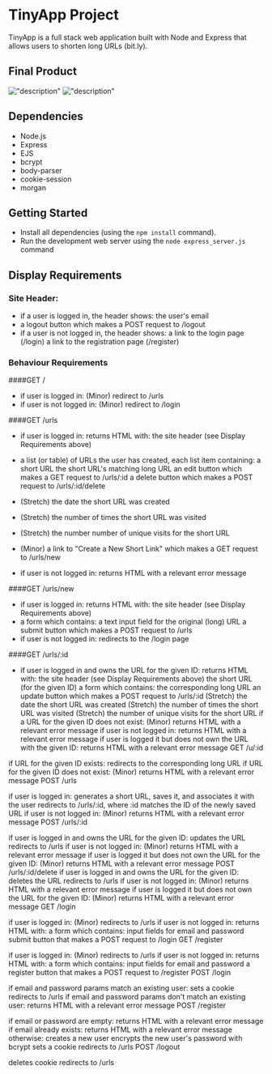 # TinyApp Project

TinyApp is a full stack web application built with Node and Express that allows users to shorten long URLs (bit.ly).

## Final Product
!["description"](#)
!["description"](#)

## Dependencies

- Node.js
- Express
- EJS
- bcrypt
- body-parser
- cookie-session
- morgan

## Getting Started

- Install all dependencies (using the `npm install` command).
- Run the development web server using the `node express_server.js` command

## Display Requirements

### Site Header:

- if a user is logged in, the header shows:
  the user's email
- a logout button which makes a POST request to /logout
- if a user is not logged in, the header shows:
  a link to the login page (/login)
  a link to the registration page (/register)

### Behaviour Requirements
####GET /

- if user is logged in:
  (Minor) redirect to /urls
- if user is not logged in:
  (Minor) redirect to /login

####GET /urls
- if user is logged in:
  returns HTML with:
  the site header (see Display Requirements above)
- a list (or table) of URLs the user has created, each list item containing:
  a short URL
  the short URL's matching long URL
  an edit button which makes a GET request to /urls/:id
  a delete button which makes a POST request to /urls/:id/delete

- (Stretch) the date the short URL was created
- (Stretch) the number of times the short URL was visited
- (Stretch) the number number of unique visits for the short URL
- (Minor) a link to "Create a New Short Link" which makes a GET request to /urls/new
- if user is not logged in:
  returns HTML with a relevant error message

####GET /urls/new
- if user is logged in:
  returns HTML with:
  the site header (see Display Requirements above)
- a form which contains:
  a text input field for the original (long) URL
  a submit button which makes a POST request to /urls
- if user is not logged in:
  redirects to the /login page

####GET /urls/:id
- if user is logged in and owns the URL for the given ID:
  returns HTML with:
  the site header (see Display Requirements above)
  the short URL (for the given ID)
a form which contains:
the corresponding long URL
an update button which makes a POST request to /urls/:id
(Stretch) the date the short URL was created
(Stretch) the number of times the short URL was visited
(Stretch) the number of unique visits for the short URL
if a URL for the given ID does not exist:
(Minor) returns HTML with a relevant error message
if user is not logged in:
returns HTML with a relevant error message
if user is logged it but does not own the URL with the given ID:
returns HTML with a relevant error message
GET /u/:id

if URL for the given ID exists:
redirects to the corresponding long URL
if URL for the given ID does not exist:
(Minor) returns HTML with a relevant error message
POST /urls

if user is logged in:
generates a short URL, saves it, and associates it with the user
redirects to /urls/:id, where :id matches the ID of the newly saved URL
if user is not logged in:
(Minor) returns HTML with a relevant error message
POST /urls/:id

if user is logged in and owns the URL for the given ID:
updates the URL
redirects to /urls
if user is not logged in:
(Minor) returns HTML with a relevant error message
if user is logged it but does not own the URL for the given ID:
(Minor) returns HTML with a relevant error message
POST /urls/:id/delete
if user is logged in and owns the URL for the given ID:
deletes the URL
redirects to /urls
if user is not logged in:
(Minor) returns HTML with a relevant error message
if user is logged it but does not own the URL for the given ID:
(Minor) returns HTML with a relevant error message
GET /login

if user is logged in:
(Minor) redirects to /urls
if user is not logged in:
returns HTML with:
a form which contains:
input fields for email and password
submit button that makes a POST request to /login
GET /register

if user is logged in:
(Minor) redirects to /urls
if user is not logged in:
returns HTML with:
a form which contains:
input fields for email and password
a register button that makes a POST request to /register
POST /login

if email and password params match an existing user:
sets a cookie
redirects to /urls
if email and password params don't match an existing user:
returns HTML with a relevant error message
POST /register

if email or password are empty:
returns HTML with a relevant error message
if email already exists:
returns HTML with a relevant error message
otherwise:
creates a new user
encrypts the new user's password with bcrypt
sets a cookie
redirects to /urls
POST /logout

deletes cookie
redirects to /urls